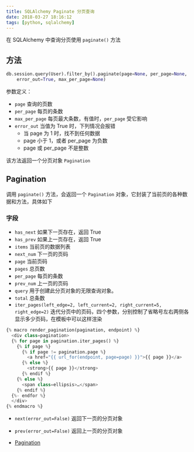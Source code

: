 ```yaml
---
title: SQLAlchemy Paginate 分页查询
date: 2018-03-27 18:16:12
tags: [python, sqlalchemy]
---
```


在 SQLAlchemy 中查询分页使用 `paginate()` 方法

<!-- more --><!-- toc -->
## 方法
```python
db.session.query(User).filter_by().paginate(page=None, per_page=None,
    error_out=True, max_per_page=None)
```
参数定义：
- `page` 查询的页数
- `per_page` 每页的条数
- `max_per_page` 每页最大条数，有值时，`per_page` 受它影响
- `error_out` 当值为 True 时，下列情况会报错
    - 当 page 为 1 时，找不到任何数据
    - page 小于 1，或者 per_page 为负数
    - page 或 per_page 不是整数

该方法返回一个分页对象 `Pagination`

## Pagination
调用 `paginate()` 方法，会返回一个 `Pagination` 对象，它封装了当前页的各种数据和方法，具体如下
### 字段
- `has_next` 如果下一页存在，返回 True
- `has_prev` 如果上一页存在，返回 True
- `items` 当前页的数据列表
- `next_num` 下一页的页码
- `page` 当前页码
- `pages` 总页数
- `per_page` 每页的条数
- `prev_num` 上一页的页码
- `query` 用于创建此分页对象的无限查询对象。
- `total` 总条数
- `iter_pages(left_edge=2, left_current=2, right_current=5, right_edge=2)`
    迭代分页中的页码，四个参数，分别控制了省略号左右两侧各显示多少页码，在模板中可以这样渲染
```python
{% macro render_pagination(pagination, endpoint) %}
  <div class=pagination>
  {% for page in pagination.iter_pages() %}
    {% if page %}
      {% if page != pagination.page %}
        <a href="{{ url_for(endpoint, page=page) }}">{{ page }}</a>
      {% else %}
        <strong>{{ page }}</strong>
      {% endif %}
    {% else %}
      <span class=ellipsis>…</span>
    {% endif %}
  {%- endfor %}
  </div>
{% endmacro %}
```
- `next(error_out=False)` 返回下一页的分页对象
- `prev(error_out=False)` 返回上一页的分页对象

- [Pagination](http://flask-sqlalchemy.pocoo.org/2.3/api/#flask_sqlalchemy.Pagination)
